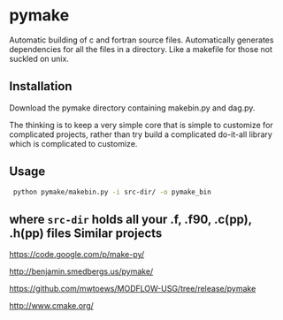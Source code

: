 pymake
======

Automatic building of c and fortran source files. Automatically generates dependencies for all the files in a directory. Like a makefile for those not suckled on unix. 


Installation
------------
Download the pymake directory containing makebin.py and dag.py. 

The thinking is to keep a very simple core that is simple to customize for complicated projects, rather than try build a complicated do-it-all library which is complicated to customize.


Usage
-----
```sh
 python pymake/makebin.py -i src-dir/ -o pymake_bin
```
where `src-dir` holds all your .f, .f90, .c(pp), .h(pp) files
Similar projects
----------------

https://code.google.com/p/make-py/

http://benjamin.smedbergs.us/pymake/

https://github.com/mwtoews/MODFLOW-USG/tree/release/pymake

http://www.cmake.org/

